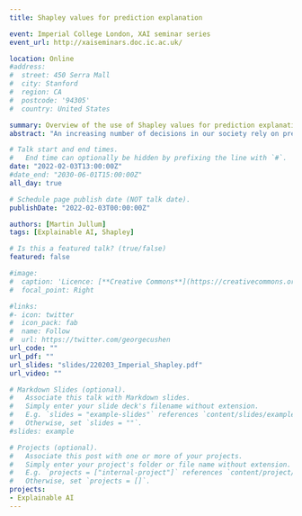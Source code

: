 ```yaml
---
title: Shapley values for prediction explanation

event: Imperial College London, XAI seminar series
event_url: http://xaiseminars.doc.ic.ac.uk/

location: Online
#address:
#  street: 450 Serra Mall
#  city: Stanford
#  region: CA
#  postcode: '94305'
#  country: United States

summary: Overview of the use of Shapley values for prediction explanation
abstract: "An increasing number of decisions in our society rely on predictions stemming from complex machine learning models and the like. The importance and complexity of many of these models drive an urge for understanding and explanation of these predictions. Shapley values is a game theoretic concept that can be used explain such individual predictions. The Shapley value framework has a series of desirable theoretical properties, and can in principle handle any predictive model. In this talk I will provide an introduction to the Shapley value framework for prediction explanation, considering both theoretical and practical aspects. I will highlight two main challenges with the framework and lay out suggestions for how to approach those challenges. If time allows it, I will also showcase how to easily use the R-package shapr to explain predictive models using Shapley values."

# Talk start and end times.
#   End time can optionally be hidden by prefixing the line with `#`.
date: "2022-02-03T13:00:00Z"
#date_end: "2030-06-01T15:00:00Z"
all_day: true

# Schedule page publish date (NOT talk date).
publishDate: "2022-02-03T00:00:00Z"

authors: [Martin Jullum]
tags: [Explainable AI, Shapley]

# Is this a featured talk? (true/false)
featured: false

#image:
#  caption: 'Licence: [**Creative Commons**](https://creativecommons.org/licenses/by/2.0/deed.no)'
#  focal_point: Right

#links:
#- icon: twitter
#  icon_pack: fab
#  name: Follow
#  url: https://twitter.com/georgecushen
url_code: ""
url_pdf: ""
url_slides: "slides/220203_Imperial_Shapley.pdf"
url_video: ""

# Markdown Slides (optional).
#   Associate this talk with Markdown slides.
#   Simply enter your slide deck's filename without extension.
#   E.g. `slides = "example-slides"` references `content/slides/example-slides.md`.
#   Otherwise, set `slides = ""`.
#slides: example

# Projects (optional).
#   Associate this post with one or more of your projects.
#   Simply enter your project's folder or file name without extension.
#   E.g. `projects = ["internal-project"]` references `content/project/deep-learning/index.md`.
#   Otherwise, set `projects = []`.
projects:
- Explainable AI
---
```

